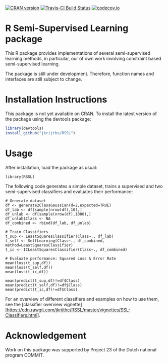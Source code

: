 <!-- README.md is generated from README.Rmd. Please edit that file -->
[![CRAN version](http://www.r-pkg.org/badges/version/RSSL)](http://cran.rstudio.com/web/packages/RSSL/index.html) [![Travis-CI Build Status](https://travis-ci.org/jkrijthe/RSSL.png?branch=master)](https://travis-ci.org/jkrijthe/RSSL) [![codecov.io](https://codecov.io/github/jkrijthe/RSSL/coverage.svg?branch=master)](https://codecov.io/github/jkrijthe/RSSL?branch=master)

R Semi-Supervised Learning package
==================================

This R package provides implementations of several semi-supervised learning methods, in particular, our of own work involving constraint based semi-supervised learning.

The package is still under development. Therefore, function names and interfaces are still subject to change.

Installation Instructions
=========================

This package is not yet available on CRAN. To install the latest version of the package using the devtools package:

``` r
library(devtools)
install_github("jkrijthe/RSSL")
```

Usage
=====

After installation, load the package as usual:

    library(RSSL)

The following code generates a simple dataset, trains a supervised and two semi-supervised classifiers and evaluates their performance:

    # Generate dataset
    df <- generate2ClassGaussian(d=2,expected=TRUE)
    df_lab <- df[sample(nrow(df),10),]
    df_unlab <- df[sample(nrow(df),1000),]
    df_unlab$Class <- NA
    df_combined <- rbind(df_lab, df_unlab)

    # Train Classifiers
    t_sup <- LeastSquaresClassifier(Class~., df_lab)
    t_self <- SelfLearning(Class~., df_combined, method=LeastSquaresClassifier)
    t_ic <- ICLeastSquaresClassifier(Class~., df_combined)

    # Evaluate performance: Squared Loss & Error Rate
    mean(loss(t_sup,df))
    mean(loss(t_self,df))
    mean(loss(t_ic,df))

    mean(predict(t_sup,df)!=df$Class)
    mean(predict(t_self,df)!=df$Class)
    mean(predict(t_ic,df)!=df$Class)

For an overview of different classifiers and examples on how to use them, see the [classifier overview vignette][<https://cdn.rawgit.com/jkrijthe/RSSL/master/vignettes/SSL-Classifiers.html>].

Acknowledgement
===============

Work on this package was supported by Project 23 of the Dutch national program COMMIT.

